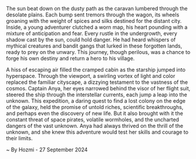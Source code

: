 
The sun beat down on the dusty path as the caravan lumbered through the desolate plains. Each bump sent tremors through the wagon, its wheels groaning with the weight of spices and silks destined for the distant city. Inside, a young adventurer clutched a worn map, his heart pounding with a mixture of anticipation and fear. Every rustle in the undergrowth, every shadow cast by the sun, could hold danger. He had heard whispers of mythical creatures and bandit gangs that lurked in these forgotten lands, ready to prey on the unwary. This journey, though perilous, was a chance to forge his own destiny and return a hero to his village.

A hiss of escaping air filled the cramped cabin as the starship jumped into hyperspace.  Through the viewport, a swirling vortex of light and color replaced the familiar cityscape, a dizzying testament to the vastness of the cosmos.  Captain Anya, her eyes narrowed behind the visor of her flight suit, steered the ship through the interstellar currents, each jump a leap into the unknown.  This expedition, a daring quest to find a lost colony on the edge of the galaxy, held the promise of untold riches, scientific breakthroughs, and perhaps even the discovery of new life. But it also brought with it the constant threat of space pirates, volatile wormholes, and the uncharted dangers of the vast unknown.  Anya had always thrived on the thrill of the unknown, and she knew this adventure would test her skills and courage to their limits. 

~ By Hozmi - 27 September 2024
